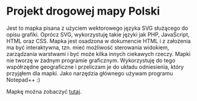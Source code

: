 # Projekt drogowej mapy Polski #

Jest to mapka pisana z użyciem wektorowego języka SVG służącego do opisu grafiki. Oprócz SVG, wykorzystuję takie języki jak PHP, JavaScript, HTML oraz CSS. Mapka jest osadzona w dokumencie HTML i z założenia ma być interaktywna, tzn. mieć możliwość sterowania widokiem, zarządzania warstwami i być może kilka innych ciekawych rzeczy. Mapki nie tworzę w żadnym programie graficznym. Wykorzystuję do tego współrzędne geograficzne i przeliczam je do układu odniesienia, który przyjąłem dla mapki. Jako narzędzia głównego używam programu Notepad++ :)

Mapkę można zobaczyć [tutaj](http://djpajak.pl/mapa/).